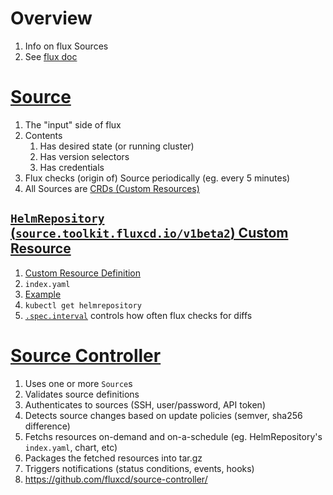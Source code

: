 # Overview
1. Info on flux Sources
1. See [flux doc](./flux.md)


# [Source](https://fluxcd.io/flux/concepts/#sources)
1. The "input" side of flux 
1. Contents
    1. Has desired state (or running cluster)
    1. Has version selectors
    1. Has credentials
1. Flux checks (origin of) Source periodically (eg. every 5 minutes)
1. All Sources are [CRDs (Custom Resources)](https://kubernetes.io/docs/concepts/extend-kubernetes/api-extension/custom-resources/)


## [`HelmRepository` (`source.toolkit.fluxcd.io/v1beta2`) Custom Resource](https://github.com/fluxcd/source-controller/blob/main/docs/spec/v1beta2/helmrepositories.md)
1. [Custom Resource Definition](https://github.com/fluxcd/source-controller/blob/main/docs/spec/v1beta1/helmrepositories.md)
1. `index.yaml`
1. [Example](https://github.com/fluxcd/source-controller/blob/main/docs/spec/v1beta2/helmrepositories.md#examples)
1. `kubectl get helmrepository`
1. [`.spec.interval`](TODO) controls how often flux checks for diffs



# [Source Controller](https://fluxcd.io/flux/components/source/)
1. Uses one or more `Source`s
1. Validates source definitions
1. Authenticates to sources (SSH, user/password, API token)
1. Detects source changes based on update policies (semver, sha256 difference)
1. Fetchs resources on-demand and on-a-schedule (eg. HelmRepository's `index.yaml`, chart, etc)
1. Packages the fetched resources into tar.gz
1. Triggers notifications (status conditions, events, hooks)
1. https://github.com/fluxcd/source-controller/

